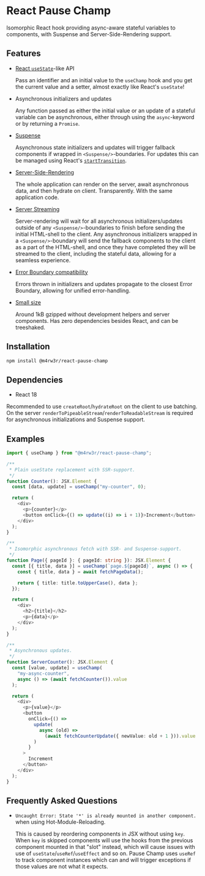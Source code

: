 # React Pause Champ

Isomorphic React hook providing async-aware stateful variables to components,
with Suspense and Server-Side-Rendering support.

## Features

- [React `useState`](https://react.dev/reference/react/useState)-like API

  Pass an identifier and an initial value to the `useChamp` hook and you get
  the current value and a setter, almost exactly like React's `useState`!

- Asynchronous initializers and updates

  Any function passed as either the initial value or an update of a stateful
  variable can be asynchronous, either through using the `async`-keyword or
  by returning a `Promise`.

- [Suspense](https://react.dev/reference/react/Suspense)

  Asynchronous state initializers and updates will trigger fallback components
  if wrapped in `<Suspense/>`-boundaries. For updates this can be managed using
  React's [`startTransition`](https://react.dev/reference/react/startTransition).

- [Server-Side-Rendering](https://react.dev/reference/react-dom/server)

  The whole application can render on the server, await asynchronous data, and
  then hydrate on client. Transparently. With the same application code.

- [Server Streaming](https://react.dev/reference/react-dom/server/renderToPipeableStream)

  Server-rendering will wait for all asynchronous initializers/updates outside
  of any `<Suspense/>`-boundaries to finish before sending the initial
  HTML-shell to the client. Any asynchronous initializers wrapped in a
  `<Suspense/>`-boundary will send the fallback components to the client as a
  part of the HTML-shell, and once they have completed they will be streamed to
  the client, including the stateful data, allowing for a seamless experience.

- [Error Boundary compatibility](https://react.dev/reference/react/Component#static-getderivedstatefromerror)

  Errors thrown in initializers and updates propagate to the closest
  Error Boundary, allowing for unified error-handling.

- [Small size](https://bundlephobia.com/package/@m4rw3r/react-pause-champ)

  Around 1kB gzipped without development helpers and server components. Has
  zero dependencies besides React, and can be treeshaked.

## Installation

```bash
npm install @m4rw3r/react-pause-champ
```

## Dependencies

- React 18

Recommended to use `createRoot`/`hydrateRoot` on the client to use batching. On
the server `renderToPipeableStream`/`renderToReadableStream` is required for
asynchronous initializations and Suspense support.

## Examples

```typescript
import { useChamp } from "@m4rw3r/react-pause-champ";

/**
 * Plain useState replacement with SSR-support.
 */
function Counter(): JSX.Element {
  const [data, update] = useChamp("my-counter", 0);

  return (
    <div>
      <p>{counter}</p>
      <button onClick={() => update((i) => i + 1)}>Increment</button>
    </div>
  );
}

/**
 * Isomorphic asynchronous fetch with SSR- and Suspense-support.
 */
function Page({ pageId }: { pageId: string }): JSX.Element {
  const [{ title, data }] = useChamp(`page.${pageId}`, async () => {
    const { title, data } = await fetchPageData();

    return { title: title.toUpperCase(), data };
  });

  return (
    <div>
      <h2>{title}</h2>
      <p>{data}</p>
    </div>
  );
}

/**
 * Asynchronous updates.
 */
function ServerCounter(): JSX.Element {
  const [value, update] = useChamp(
    "my-async-counter",
    async () => (await fetchCounter()).value
  );

  return (
    <div>
      <p>{value}</p>
      <button
        onClick={() =>
          update(
            async (old) =>
              (await fetchCounterUpdate({ newValue: old + 1 })).value
          )
        }
      >
        Increment
      </button>
    </div>
  );
}
```

## Frequently Asked Questions

- `Uncaught Error: State '*' is already mounted in another component.` when
  using Hot-Module-Reloading.

  This is caused by reordering components in JSX without using `key`. When
  `key` is skipped components will use the hooks from the previous component
  mounted in that "slot" instead, which will cause issues with use of
  `useState`/`useRef`/`useEffect` and so on. Pause Champ uses `useRef` to track
  component instances which can and will trigger exceptions if those values
  are not what it expects.
